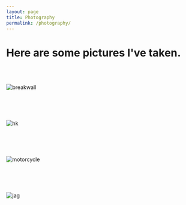 ```yaml
---
layout: page
title: Photography
permalink: /photography/
---
```


# Here are some pictures I've taken.

<br/>
<br/>

![breakwall](https://raw.githubusercontent.com/listpau/demo/gh-pages/assets/breakwall.JPG)

<br/>
<br/>
<br/>

![hk](https://raw.githubusercontent.com/listpau/demo/gh-pages/assets/hk.JPG)

<br/>
<br/>
<br/>

![motorcycle](https://raw.githubusercontent.com/listpau/demo/gh-pages/assets/motorcycle.JPG)

<br/>
<br/>
<br/>

![jag](https://raw.githubusercontent.com/listpau/demo/gh-pages/assets/jag.JPG)

<br/>
<br/>
<br/>
